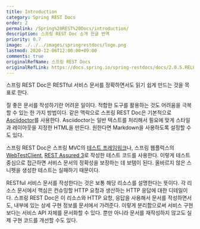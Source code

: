 ```yaml
---
title: Introduction
category: Spring REST Docs
order: 2
permalink: /Spring%20REST%20Docs/introduction/
description: 스프링 REST Doc 소개 한글 번역
priority: 0.7
image: ./../../images/springrestdocs/logo.png
lastmod: 2020-12-06T12:00:00+09:00
comments: true
originalRefName: 스프링 REST Docs
originalRefLink: https://docs.spring.io/spring-restdocs/docs/2.0.5.RELEASE/reference/html5/#introduction
---
```


스프링 REST Doc은 RESTful 서비스 문서를 정확하면서도 읽기 쉽게 만드는 것을 목표로 한다.

질 좋은 문서를 작성하기란 어려운 일이다. 적합한 도구를 활용하는 것도 어려움을 극복할 수 있는 한 가지 방법이다. 같은 맥락으로 스프링 REST Doc은 기본적으로 [Asciidoctor](https://asciidoctor.org/)를 사용한다. Asciidoctor는 일반 텍스트를 처리해서 필요에 맞게 스타일과 레이아웃을 지정한 HTML을 만든다. 원한다면 Markdown을 사용하도록 설정할 수도 있다.

스프링 REST Doc은 스프링 MVC의 [테스트 프레임워크](https://docs.spring.io/spring-framework/docs/5.0.x/spring-framework-reference/testing.html#spring-mvc-test-framework)나, 스프링 웹플럭스의 [WebTestClient](https://docs.spring.io/spring-framework/docs/5.0.x/spring-framework-reference/testing.html#webtestclient), [REST Assured 3](http://rest-assured.io/)로 작성한 테스트 코드를 사용한다. 이렇게 테스트 중심으로 접근하면 서비스 문서의 정확성을 보장하는 데 보탬이 된다. 올바르지 않은 스니펫을 생성한 테스트는 실패하기 때문이다.

RESTful 서비스 문서를 작성한다는 것은 보통 해당 리소스를 설명한다는 뜻이다. 각 리소스 문서에서 핵심은 컨슈밍할 HTTP 요청과 생산하는 HTTP 응답에 대한 디테일이다. 스프링 REST Doc은 이 리소스와 HTTP 요청, 응답을 사용해서 문서를 작성하면서도, 내부에 있는 상세 구현 정보를 문서에서 가려준다. 이렇게 분리함으로써 서비스 구현보다는 서비스 API 자체를 문서화할 수 있다. 뿐만 아니라 문서를 재작성하지 않고도 실제 구현 코드를 개선할 수도 있다.